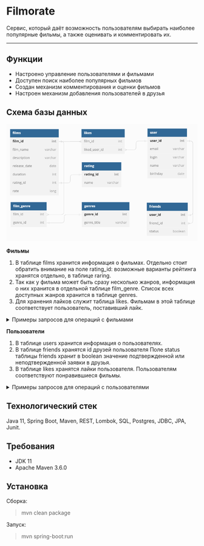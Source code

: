 Filmorate
========================
Сервис, который даёт возможность пользователям выбирать наиболее популярные фильмы, а также оценивать и комментировать их.
***

Функции
-------------------------
* Настроено управление пользователями и фильмами
* Доступен поиск наиболее популярных фильмов
* Создан механизм комментирования и оценки фильмов
* Настроен механизм добавления пользователей в друзья

Схема базы данных
-------------------------

![Схема базы данных](https://raw.githubusercontent.com/dev-Orlov/java-filmorate/add-database/chart_v8.png)

**Фильмы**

1. В таблице films хранится информация о фильмах.
   Отдельно стоит обратить внимание на поле rating_id: возможные варианты рейтинга хранятся отдельно, в таблице raring.
2. Так как у фильма может быть сразу несколько жанров, информация о них хранится в отдельной таблице film_genre.
   Список всех доступных жанров хранится в таблице genres.
3. Для хранения лайков служит таблица likes. Фильмам в этой таблице соответствует пользователь, поставивший
   лайк.

<details>
<summary>Примеры запросов для операций с фильмами</summary>

**getFilm()** `SELECT *, FROM films WHERE film_id = 1;`

**getAll()** `SELECT *, FROM film;`
</details>

**Пользователи**
1. В таблице users хранится информация о пользователях.
2. В таблице friends хранятся id друзей пользователя
   Поле status таблицы friends хранит в boolean значение подтвержденной или неподтвержденной заявки в друзья.
3. В таблице likes хранятся лайки пользователя. Пользователям соответствуют понравившиеся фильмы.

<details>
<summary>Примеры запросов для операций с пользователями</summary>

**getUser()** `SELECT *, FROM users WHERE user_id = 1;`

**getAll()** `SELECT *, FROM users;`

**getFriendList()** `SELECT * FROM users AS u RIGHT JOIN friends AS f ON u.user_id = f.friend_id GROUP BY user_id;`
</details>

Технологический стек
-------------------------
Java 11, Spring Boot, Maven, REST, Lombok, SQL, Postgres, JDBC, JPA, Junit.

Требования
-------------------------
* JDK 11
* Apache Maven 3.6.0

Установка
-------------------------
Сборка:
>mvn clean package

Запуск:
> mvn spring-boot:run